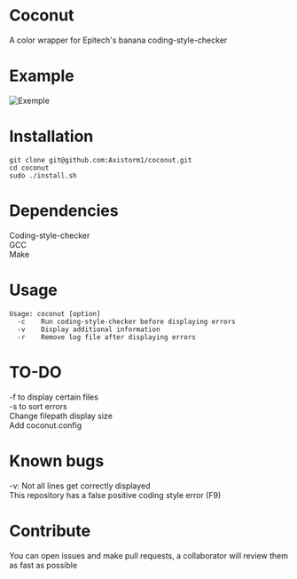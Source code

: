 # Coconut
A color wrapper for Epitech's banana coding-style-checker

# Example
![Exemple](https://i.imgur.com/KWYrKwL.png)

# Installation
```
git clone git@github.com:Axistorm1/coconut.git
cd coconut
sudo ./install.sh
```

# Dependencies
Coding-style-checker <br>
GCC <br>
Make <br>

# Usage
```
Usage: coconut [option]
  -c    Run coding-style-checker before displaying errors
  -v    Display additional information
  -r    Remove log file after displaying errors
```

# TO-DO
-f to display certain files <br>
-s to sort errors <br>
Change filepath display size <br>
Add coconut.config <br>

# Known bugs
-v: Not all lines get correctly displayed <br>
This repository has a false positive coding style error (F9)

# Contribute
You can open issues and make pull requests, a collaborator will review them as fast as possible
